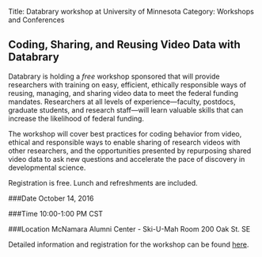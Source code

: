 Title: Databrary workshop at University of Minnesota
Category: Workshops and Conferences

## Coding, Sharing, and Reusing Video Data with Databrary

Databrary is holding a *free* workshop sponsored that will provide researchers with training on easy, efficient, ethically responsible ways of reusing, managing, and sharing video data to meet the federal funding mandates. Researchers at all levels of experience—faculty, postdocs, graduate students, and research staff—will learn valuable skills that can increase the likelihood of federal funding.

The workshop will cover best practices for coding behavior from video, ethical and responsible ways to enable sharing of research videos with other researchers, and the opportunities presented by repurposing shared video data to ask new questions and accelerate the pace of discovery in developmental science. 

Registration is free. Lunch and refreshments are included. 

###Date
October 14, 2016

###Time
10:00-1:00 PM CST

###Location
McNamara Alumni Center - Ski-U-Mah Room
200 Oak St. SE

Detailed information and registration for the workshop can be found [here](https://goo.gl/forms/81NxkXWAo6NXSsgz2).
